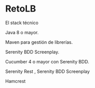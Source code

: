 # RetoLB
El stack técnico

Java 8 o mayor.

Maven para gestión de librerías.

Serenity BDD Screenplay.

Cucumber 4 o mayor con Serenity BDD.

Serenity Rest , Serenity BDD Screenplay

Hamcrest